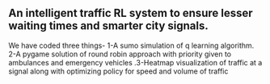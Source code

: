 ## An intelligent traffic RL system to ensure lesser waiting times and smarter city signals.
We have coded three things-
1-A sumo simulation of q learning algorithm.
2-A pygame solution of round robin approach with priority given to ambulances and emergency vehicles
.3-Heatmap visualization of traffic at a signal along with optimizing policy for speed and volume of traffic
